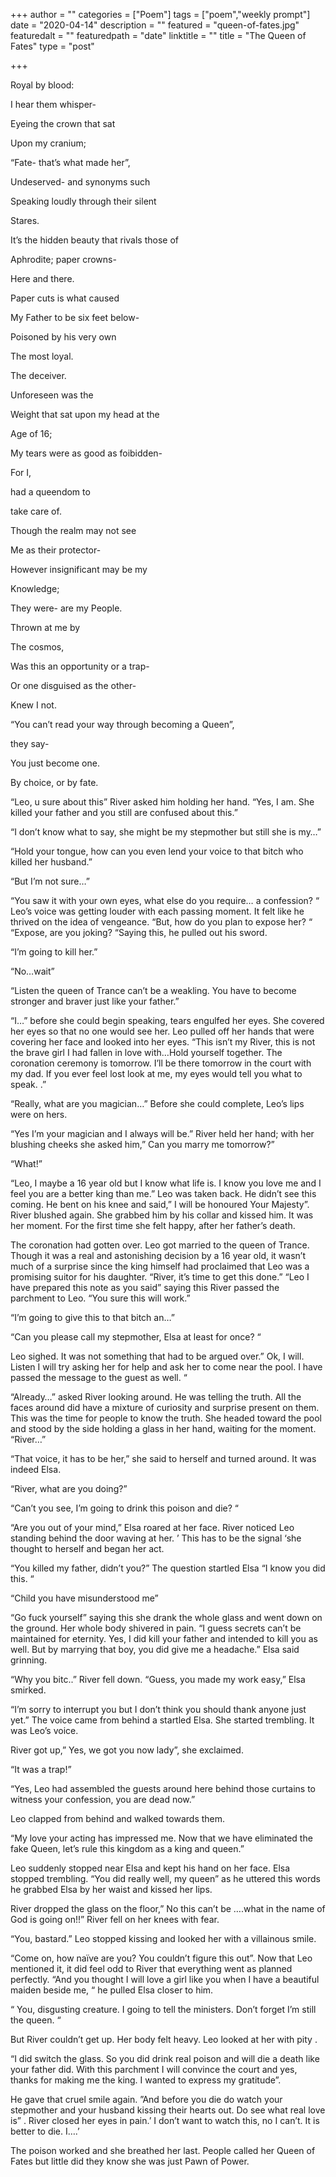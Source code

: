 +++
author = ""
categories = ["Poem"]
tags = ["poem","weekly prompt"]
date = "2020-04-14"
description = ""
featured = "queen-of-fates.jpg"
featuredalt = ""
featuredpath = "date"
linktitle = ""
title = "The Queen of Fates"
type = "post"

+++

Royal by blood:

I hear them whisper-

Eyeing the crown that sat

Upon my cranium;

“Fate- that’s what made her”,

Undeserved- and synonyms such

Speaking loudly through their silent

Stares.

It’s the hidden beauty that rivals those of

Aphrodite; paper crowns-

Here and there.

Paper cuts is what caused

My Father to be six feet below-

Poisoned by his very own

The most loyal.

The deceiver.

Unforeseen was the

Weight that sat upon my head at the

Age of 16;

My tears were as good as foibidden-

For I,

had a queendom to

take care of.

Though the realm may not see

Me as their protector-

However insignificant may be my

Knowledge;

They were- are my People.

Thrown at me by

The cosmos,

Was this an opportunity or a trap-

Or one disguised as the other-

Knew I not.

“You can’t read your way through becoming a Queen”,

they say-

You just become one.

By choice, or by fate.

“Leo, u sure about this” River asked him holding her hand. “Yes, I am. She killed your father and you still are confused about this.”

“I don’t know what to say, she might be my stepmother but still she is my…”

“Hold your tongue, how can you even lend your voice to that bitch who killed her husband.”

“But I’m not sure…”

“You saw it with your own eyes, what else do you require… a confession? “ Leo’s voice was getting louder with each passing moment. It felt like he thrived on the idea of vengeance. “But, how do you plan to expose her? “ “Expose, are you joking? “Saying this, he pulled out his sword.

“I’m going to kill her.”

“No…wait”

“Listen the queen of Trance can’t be a weakling. You have to become stronger and braver just like your father.”

“I…” before she could begin speaking, tears engulfed her eyes. She covered her eyes so that no one would see her. Leo pulled off her hands that were covering her face and looked into her eyes. “This isn’t my River, this is not the brave girl I had fallen in love with…Hold yourself together. The coronation ceremony is tomorrow. I’ll be there tomorrow in the court with my dad. If you ever feel lost look at me, my eyes would tell you what to speak. .”

“Really, what are you magician…” Before she could complete, Leo’s lips were on hers.

“Yes I’m your magician and I always will be.” River held her hand; with her blushing cheeks she asked him,” Can you marry me tomorrow?”

“What!”

“Leo, I maybe a 16 year old but I know what life is. I know you love me and I feel you are a better king than me.” Leo was taken back. He didn’t see this coming. He bent on his knee and said,” I will be honoured Your Majesty”. River blushed again. She grabbed him by his collar and kissed him. It was her moment. For the first time she felt happy, after her father’s death.

The coronation had gotten over. Leo got married to the queen of Trance. Though it was a real and astonishing decision by a 16 year old, it wasn’t much of a surprise since the king himself had proclaimed that Leo was a promising suitor for his daughter. “River, it’s time to get this done.” “Leo I have prepared this note as you said” saying this River passed the parchment to Leo. “You sure this will work.”

“I’m going to give this to that bitch an…”

“Can you please call my stepmother, Elsa at least for once? “

Leo sighed. It was not something that had to be argued over.” Ok, I will. Listen I will try asking her for help and ask her to come near the pool. I have passed the message to the guest as well. “

“Already…” asked River looking around. He was telling the truth. All the faces around did have a mixture of curiosity and surprise present on them. This was the time for people to know the truth. She headed toward the pool and stood by the side holding a glass in her hand, waiting for the moment. “River…”

“That voice, it has to be her,” she said to herself and turned around. It was indeed Elsa.

“River, what are you doing?”

“Can’t you see, I’m going to drink this poison and die? “

“Are you out of your mind,” Elsa roared at her face. River noticed Leo standing behind the door waving at her. ’ This has to be the signal ‘she thought to herself and began her act.

“You killed my father, didn’t you?” The question startled Elsa “I know you did this. “

“Child you have misunderstood me”

“Go fuck yourself” saying this she drank the whole glass and went down on the ground. Her whole body shivered in pain. “I guess secrets can’t be maintained for eternity. Yes, I did kill your father and intended to kill you as well. But by marrying that boy, you did give me a headache.” Elsa said grinning.

“Why you bitc..” River fell down. “Guess, you made my work easy,” Elsa smirked.

“I’m sorry to interrupt you but I don’t think you should thank anyone just yet.” The voice came from behind a startled Elsa. She started trembling. It was Leo’s voice.

River got up,” Yes, we got you now lady”, she exclaimed.

“It was a trap!”

“Yes, Leo had assembled the guests around here behind those curtains to witness your confession, you are dead now.”

Leo clapped from behind and walked towards them.

“My love your acting has impressed me. Now that we have eliminated the fake Queen, let’s rule this kingdom as a king and queen.”

Leo suddenly stopped near Elsa and kept his hand on her face. Elsa stopped trembling. “You did really well, my queen” as he uttered this words he grabbed Elsa by her waist and kissed her lips.

River dropped the glass on the floor,” No this can’t be ….what in the name of God is going on!!” River fell on her knees with fear.

“You, bastard.” Leo stopped kissing and looked her with a villainous smile.

“Come on, how naïve are you? You couldn’t figure this out”. Now that Leo mentioned it, it did feel odd to River that everything went as planned perfectly. “And you thought I will love a girl like you when I have a beautiful maiden beside me, “ he pulled Elsa closer to him.

“ You, disgusting creature. I going to tell the ministers. Don’t forget I’m still the queen. “

But River couldn’t get up. Her body felt heavy. Leo looked at her with pity .

“I did switch the glass. So you did drink real poison and will die a death like your father did. With this parchment I will convince the court and yes, thanks for making me the king. I wanted to express my gratitude”.

He gave that cruel smile again. ”And before you die do watch your stepmother and your husband kissing their hearts out. Do see what real love is” . River closed her eyes in pain.’ I don’t want to watch this, no I can’t. It is better to die. I….’

The poison worked and she breathed her last. People called her Queen of Fates but little did they know she was just Pawn of Power.